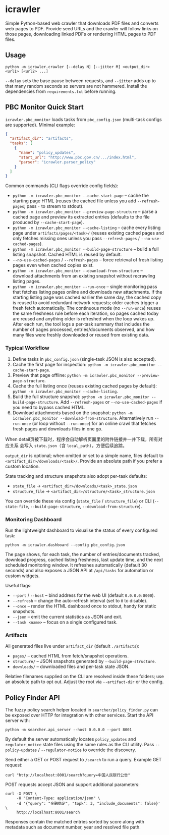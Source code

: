 # icrawler

Simple Python-based web crawler that downloads PDF files and converts web
pages to PDF. Provide seed URLs and the crawler will follow links on those
pages, downloading linked PDFs or rendering HTML pages to PDF files.

## Usage

```
python -m icrawler.crawler [--delay N] [--jitter M] <output_dir> <url1> [<url2> ...]
```

`--delay` sets the base pause between requests, and `--jitter` adds up to that
many random seconds so servers are not hammered. Install the dependencies from
`requirements.txt` before running.

## PBC Monitor Quick Start

`icrawler.pbc_monitor` loads tasks from `pbc_config.json` (multi-task configs are
supported). Minimal example:

```json
{
  "artifact_dir": "artifacts",
  "tasks": [
    {
      "name": "policy_updates",
      "start_url": "http://www.pbc.gov.cn/.../index.html",
      "parser": "icrawler.parser_policy"
    }
  ]
}
```

Common commands (CLI flags override config fields):

- `python -m icrawler.pbc_monitor --cache-start-page` – cache the starting page
  HTML (reuses the cached file unless you add `--refresh-pages`; pass `-` to
  stream to stdout).
- `python -m icrawler.pbc_monitor --preview-page-structure` – parse a cached
  page and preview its extracted entries (defaults to the file produced by
  `--cache-start-page`).
- `python -m icrawler.pbc_monitor --cache-listing` – cache every listing page
  under `artifacts/pages/<task>/` (reuses existing cached pages and only fetches
  missing ones unless you pass `--refresh-pages` / `--no-use-cached-pages`).
- `python -m icrawler.pbc_monitor --build-page-structure` – build a full
  listing snapshot. Cached HTML is reused by default.
- `--no-use-cached-pages` / `--refresh-pages` – force retrieval of fresh listing
  pages even when cached copies exist.
- `python -m icrawler.pbc_monitor --download-from-structure` – download
  attachments from an existing snapshot without recrawling listing pages.
- `python -m icrawler.pbc_monitor --run-once` – single monitoring pass that
  fetches listing pages online and downloads new attachments. If the
  starting listing page was cached earlier the same day, the cached copy is
  reused to avoid redundant network requests; older caches trigger a fresh
  fetch automatically. The continuous mode (no `--run-once`) reuses the same
  freshness rule before each iteration, so pages cached today are reused and
  anything older is refreshed when the loop wakes up. After each run, the
  tool logs a per-task summary that includes the number of pages processed,
  entries/documents observed, and how many files were freshly downloaded or
  reused from existing data.

### Typical Workflow

1. Define tasks in `pbc_config.json` (single-task JSON is also accepted).
2. Cache the first page for inspection:
   `python -m icrawler.pbc_monitor --cache-start-page`.
3. Preview that page offline:
   `python -m icrawler.pbc_monitor --preview-page-structure`.
4. Cache the full listing once (reuses existing cached pages by default):
   `python -m icrawler.pbc_monitor --cache-listing`.
5. Build the full structure snapshot:
   `python -m icrawler.pbc_monitor --build-page-structure`.
   Add `--refresh-pages` or `--no-use-cached-pages` if you need to bypass cached HTML.
6. Download attachments based on the snapshot:
   `python -m icrawler.pbc_monitor --download-from-structure`.
   Alternatively run `--run-once` (or loop without `--run-once`) for an online
   crawl that fetches fresh pages and downloads files in one go.

When detail页被下载时，程序会自动解析页面里的附件链接并一并下载，所有对应关系
会写入 `state.json`（含 `local_path`），方便后续追踪。

`output_dir` is optional; when omitted or set to a simple name, files default to
`<artifact_dir>/downloads/<task>/`. Provide an absolute path if you prefer a
custom location.

State tracking and structure snapshots also adopt per-task defaults:

- `state_file` → `<artifact_dir>/downloads/<task>_state.json`
- `structure_file` → `<artifact_dir>/structure/<task>_structure.json`

You can override these via config (`state_file` / `structure_file`) or CLI
(`--state-file`, `--build-page-structure`, `--download-from-structure`).

### Monitoring Dashboard

Run the lightweight dashboard to visualise the status of every configured task:

```
python -m icrawler.dashboard --config pbc_config.json
```

The page shows, for each task, the number of entries/documents tracked,
download progress, cached listing freshness, last update time, and the next
scheduled monitoring window. It refreshes automatically (default 30 seconds)
and also exposes a JSON API at `/api/tasks` for automation or custom widgets.

Useful flags:

- `--port` / `--host` – bind address for the web UI (default `0.0.0.0:8000`).
- `--refresh` – change the auto-refresh interval (set to `0` to disable).
- `--once` – render the HTML dashboard once to stdout, handy for static
  snapshots.
- `--json` – emit the current statistics as JSON and exit.
- `--task <name>` – focus on a single configured task.

### Artifacts

All generated files live under `artifact_dir` (default `./artifacts`):

- `pages/` – cached HTML from fetch/snapshot operations.
- `structure/` – JSON snapshots generated by `--build-page-structure`.
- `downloads/` – downloaded files and per-task state JSON.

Relative filenames supplied on the CLI are resolved inside these folders; use an
absolute path to opt out. Adjust the root via `--artifact-dir` or the config.

## Policy Finder API

The fuzzy policy search helper located in `searcher/policy_finder.py` can be
exposed over HTTP for integration with other services. Start the API server
with:

```
python -m searcher.api_server --host 0.0.0.0 --port 8001
```

By default the server automatically locates `policy_updates` and
`regulator_notice` state files using the same rules as the CLI utility. Pass
`--policy-updates` / `--regulator-notice` to override the discovery.

Send either a GET or POST request to `/search` to run a query. Example GET
request:

```
curl "http://localhost:8001/search?query=中国人民银行公告"
```

POST requests accept JSON and support additional parameters:

```
curl -X POST \
     -H "Content-Type: application/json" \
     -d '{"query": "金融稳定", "topk": 3, "include_documents": false}' \
     http://localhost:8001/search
```

Responses contain the matched entries sorted by score along with metadata such
as document number, year and resolved file path.
